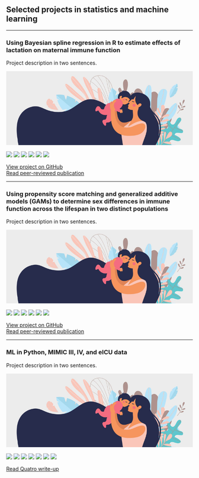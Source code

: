 ## Selected projects in statistics and machine learning

---

### Using Bayesian spline regression in R to estimate effects of lactation on maternal immune function

Project description in two sentences. 

<img src="images/clipart_FB.jpg?raw=true" />

[![](https://img.shields.io/badge/R-blue?logo=R)](#) [![](https://img.shields.io/badge/RStudio-blue?logo=RStudio)](#) [![](https://img.shields.io/badge/Tidyverse-blue?logo=Tidyverse)](#) [![](https://img.shields.io/badge/brms-blue)](#) [![](https://img.shields.io/badge/RMarkdown-blue)](#) [![](https://img.shields.io/badge/GitHub-blue?logo=GitHub)](#)

[View project on GitHub](https://github.com/carmenhove/sphs)
 <br>
[Read peer-reviewed publication](https://github.com/carmenhove/sphs)

---

### Using propensity score matching and generalized additive models (GAMs) to determine sex differences in immune function across the lifespan in two distinct populations

Project description in two sentences. 

<img src="images/clipart_FB.jpg?raw=true" />

[![](https://img.shields.io/badge/R-blue?logo=R)](#) [![](https://img.shields.io/badge/RStudio-blue?logo=RStudio)](#) [![](https://img.shields.io/badge/Tidyverse-blue?logo=Tidyverse)](#) [![](https://img.shields.io/badge/mgcv-blue)](#) [![](https://img.shields.io/badge/RMarkdown-blue)](#) [![](https://img.shields.io/badge/GitHub-blue?logo=GitHub)](#)

[View project on GitHub](https://github.com/carmenhove/sphs)
 <br>
[Read peer-reviewed publication](https://github.com/carmenhove/sphs)

---

### ML in Python, MIMIC III, IV, and eICU data

Project description in two sentences. 

<img src="images/clipart_FB.jpg?raw=true" />

[![](https://img.shields.io/badge/SQL-blue)](#) [![](https://img.shields.io/badge/R-blue?logo=R)](#) [![](https://img.shields.io/badge/Python-blue?logo=Python)](#) [![](https://img.shields.io/badge/GoogleBigQuery-blue?logo=GoogleBigQuery)](#) [![](https://img.shields.io/badge/sklearn-blue?logo=scikit-learn)](#) [![](https://img.shields.io/badge/Quatro-blue)](#) [![](https://img.shields.io/badge/GitHub-blue?logo=GitHub)](#)

[Read Quatro write-up](https://github.com/carmenhove/sphs)

